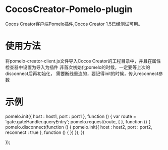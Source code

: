 # CocosCreator-Pomelo-plugin
Cocos Creator客户端Pomelo插件,Cocos Creator 1.5已经测试可用。

# 使用方法
将pomelo-creator-client.js文件导入Cocos Creator的工程目录中，并且在属性检查器中设置为导入为插件
非首次初始化pomelo的时候，一定要等上次的disconnect后再初始化，
需要断线重连的，要记得init的时候，传入reconnect参数

# 示例
pomelo.init({
    host : host1,
    port : port1
}, function () {
    var route = 'gate.gateHandler.queryEntry';
    pomelo.request(route, {
    }, function () {
        pomelo.disconnect(function () {
            pomelo.init({
                host : host2,
                port : port2,
                reconnect : true
            }, function () {
            })
        });
    })
    
});
